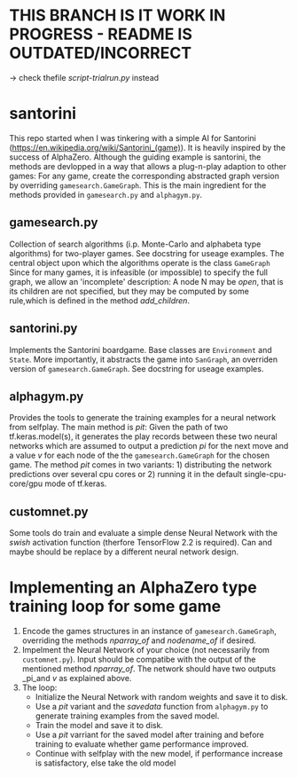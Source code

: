 # THIS BRANCH IS IT WORK IN PROGRESS - README IS OUTDATED/INCORRECT
-> check thefile *script-trialrun.py* instead

# santorini
This repo started when I was tinkering with a simple AI for Santorini (https://en.wikipedia.org/wiki/Santorini_(game)). It is heavily inspired by the success of AlphaZero. Although the guiding example is santorini, the methods are devlopped in a way that allows a plug-n-play adaption to other games: For any game, create the corresponding abstracted graph version by overriding `gamesearch.GameGraph`. This is the main ingredient for the methods provided in `gamesearch.py` and `alphagym.py`.

## gamesearch.py
Collection of search algorithms (i.p. Monte-Carlo and alphabeta type algorithms) for two-player games. See docstring for useage examples. The central object upon which the algorithms operate is the class `GameGraph` Since for many games, it is infeasible (or impossible) to specify the full graph, we allow an 'incomplete' description: A node N may be *_open_*, that is its children are not specified, but they may be computed by some rule,which is defined in the method _add_children_. 

## santorini.py
Implements the Santorini boardgame. Base classes are `Environment` and `State`. More importantly, it abstracts the game into `SanGraph`, an overriden version of `gamesearch.GameGraph`. See docstring for useage examples.

## alphagym.py
Provides the tools to generate the training examples for a neural network from selfplay. The main method is _pit_: Given the path of two tf.keras.model(s), it generates the play records between these two neural networks which are assumed to output a prediction _pi_ for the next move and a value _v_ for each node of the the `gamesearch.GameGraph` for the chosen game. The method _pit_ comes in two variants: 1) distributing the network predictions over several cpu cores or 2) running it in the default single-cpu-core/gpu mode of tf.keras.

## customnet.py
Some tools do train and evaluate a simple dense Neural Network with the _swish_ activation function (therfore TensorFlow 2.2 is required). Can and maybe should be replace by a different neural network design.

# Implementing an AlphaZero type training loop for some game
1. Encode the games structures in an instance of `gamesearch.GameGraph`, overriding the methods _nparray_of_ and _nodename_of_ if desired.
2. Impelment the Neural Network of your choice (not necessarily from `customnet.py`). Input should be compatibe with the output of the mentioned method _nparray_of_. The network should have two outputs _pi_and _v_ as explained above.
3. The loop:
    - Initialize the Neural Network with random weights and save it to disk.
    - Use a _pit_ variant and the _savedata_ function from `alphagym.py` to generate training examples from the saved model.
    - Train the model and save it to disk.
    - Use a _pit_ varriant for the saved model after training and before training to evaluate whether game performance improved.
    - Continue with selfplay with the new model, if performance increase is satisfactory, else take the old model


